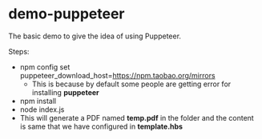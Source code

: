 # demo-puppeteer
The basic demo to give the idea of using Puppeteer.

Steps:

- npm config set puppeteer_download_host=https://npm.taobao.org/mirrors
  - This is because by default some people are getting error for installing **puppeteer**
- npm install
- node index.js
- This will generate a PDF named **temp.pdf** in the folder and the content is same that we have configured in **template.hbs**